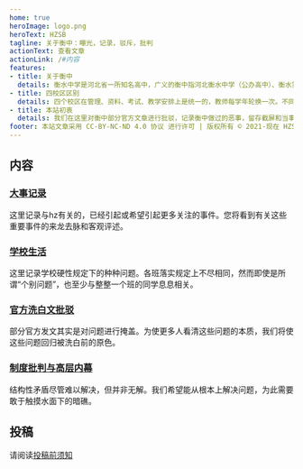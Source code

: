 ```yaml
---
home: true
heroImage: logo.png
heroText: HZSB
tagline: 关于衡中：曝光，记录，驳斥，批判
actionText: 查看文章
actionLink: /#内容
features:
- title: 关于衡中
  details: 衡水中学是河北省一所知名高中，广义的衡中指河北衡水中学（公办高中）、衡水第一中学（民办高中）、衡水中学实验学校（民办初高中）、 衡水滏阳中学（民办高中），四个校区；狭义的衡中仅指河北衡水中学。
- title: 四校区区别
  details: 四个校区在管理、资料、考试、教学安排上是统一的，教师每学年轮换一次。不同校区的区别在于生源、管理细节、硬件条件等。
- title: 本站初衷
  details: 我们在这里对衡中部分官方文章进行批驳，记录衡中做过的恶事，留存截屏和当事人叙述证据，记录衡中生活细节，批判一些不合理的理念和制度。让大家对衡中有多方面的了解和思考。
footer: 本站文章采用 CC-BY-NC-ND 4.0 协议 进行许可 | 版权所有 © 2021-现在 HZSB编辑组
---
```


## 内容

<!--TODO 此处结构及样式待优化-->

### [大事记录](/event/)

这里记录与hz有关的，已经引起或希望引起更多关注的事件。您将看到有关这些重要事件的来龙去脉和客观评述。

### [学校生活](/campus/)

这里记录学校硬性规定下的种种问题。各班落实规定上不尽相同，然而即使是所谓“个别问题”，也至少与整整一个班的同学息息相关。

### [官方洗白文批驳](/refute/)

部分官方发文其实是对问题进行掩盖。为使更多人看清这些问题的本质，我们将使这些问题回归被洗白前的原色。

### [制度批判与高层内幕](/system/)

结构性矛盾尽管难以解决，但并非无解。我们希望能从根本上解决问题，为此需要敢于触摸水面下的暗礁。

## 投稿

请阅读[投稿前须知](./contribute.md)
